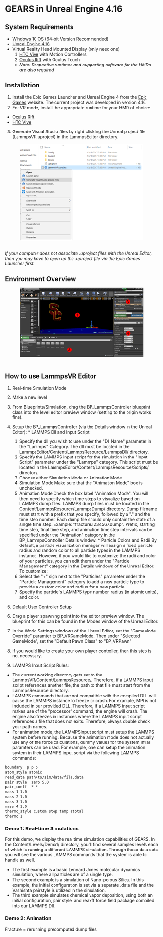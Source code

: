 # GEARS in Unreal Engine 4.16

## System Requirements
* [Windows 10 OS](https://www.microsoft.com/en-us/windows/) (64-bit Version Recommended)
* [Unreal Engine 4.16](https://www.unrealengine.com/en-US/what-is-unreal-engine-4)
* Virtual Reality Head Mounted Display (only need one)
  1. [HTC Vive](https://www.vive.com/) with Motion Controllers
  2. [Oculus Rift](https://www.oculus.com/) with Oculus Touch
  * *Note: Respective runtimes and supporting software for the HMDs are also required*

## Installation
1. Install the Epic Games Launcher and Unreal Engine 4 from the [Epic Games](https://www.unrealengine.com/what-is-unreal-engine-4) website. The current project was developed in version 4.16.
2. For VR mode, install the appropriate runtime for your HMD of choice:
  * [Oculus Rift](https://www3.oculus.com/en-us/setup/)
  * [HTC Vive](https://www.vive.com/us/setup/)
3. Generate Visual Studio files by right clicking the Unreal project file (LammpsVR.uproject) in the LammpsEditor directory.

<div align="center" style="width : 80%; margin : auto">
     <img src="./images/generateProjectFiles.png"/>
</div><br>

  *If your computer does not associate .uproject files with the Unreal Editor, then you may have to open up the .uproject file via the Epic Games Launcher first.*

## Environment Overview

<div align="center" style="width : 80%; margin : auto">
     <img src="./images/unrealEnvironment.png"/>
</div><br>

## How to use LammpsVR Editor
1. Real-time Simulation Mode
  1. Make a new level
  2. From Blueprints/Simulation, drag the BP_LammpsController blueprint class into the level editor preview window (setting to the origin works fine).
  3. Setup the BP_LammpsController (via the Details window in the Unreal Editor):
	* LAMMPS Dll and Input Script
	  1. Specify the dll you wish to use under the "Dll Name" parameter in the "Lammps" Category. The dll must be located in the LammpsEditor/Content/LammpsResource/LammpsDll/ directory.
	  2. Specify the LAMMPS input script for the simulation in the "Input Script" parameter under the "Lammps" category. This script must be located in the LammpsEditor/Content/LammpsResource/Scripts/ directory.
	  3. Choose either Simulation Mode or Animation Mode
		1. Simulation Mode
		  Make sure that the "Animation Mode" box is unchecked.
		2. Animation Mode
		  Check the box label "Animation Mode". You will then need to specify which time steps to visualize based on LAMMPS dump files. LAMMPS dump files must be located in the Content/LammpsResource/LammpsDump/ directory. Dump filename must start with a prefix that you specify, followed by a "." and the time step number. Each dump file should only contain the state of a single time step. Example: "fracture.1234567.dump". Prefix, starting time step, final time step, and animation time step intervals can be specified under the "Animation" category in the BP_LammpsController Details window.
	* Particle Colors and Radii
	  By default, a particle visualization manager will assign a fixed particle radius and random color to all particle types in the LAMMPS instance. However, if you would like to customize the radii and color of your particles, you can edit them under the "Particle Management" category in the Details windows of the Unreal Editor. To customize:
	  1. Select the "+" sign next to the "Particles" parameter under the "Particle Management" category to add a new particle type to provide a custom color and radius for a new particle
	  2. Specify the particle's LAMMPS type number, radius (in atomic units), and color.

3. Default User Controller Setup:
  1. Drag a player spawning point into the editor preview window. The blueprint for this can be found in the Modes window of the Unreal Editor.
  2. In the World Settings windows of the Unreal Editor, set the "GameMode Override" paramter to BP_VRGameMode. Then under "Selected GameMode", set the "Default Pawn Class" to "BP_VRPawn"
  3. If you would like to create your own player controller, then this step is not necessary.

4. LAMMPS Input Script Rules:
  * The current working directory gets set to the LammpsVR/Content/LammpsResource/. Therefore, if a LAMMPS input script references another file, the path to that file must start from the LammpsResource directory.
  * LAMMPS commands that are not compatible with the compiled DLL will cause the LAMMPS instance to freeze or crash. For example, MPI is not included in our provided DLL. Therefore, if a LAMMPS input script makes use of the "processor" command, the engine will crash. The engine also freezes in instances where the LAMMPS input script references a file that does not exits. Therefore, always double check your path names.
  * For animation mode, the LAMMPSinput script must setup the LAMMPS system before running. Because the animation mode does not actually use any of the force calculations, dummy values for the system intial paramters can be used. For example, one can setup the animation system in their LAMMPS input script via the following LAMMPS commands:
  ```
  boundary  p p p
  atom_style atomic
  read_data path/to/sim/data/file.data
  pair_style  zero 5.0
  pair_coeff  * *
  mass 1 1.0
  mass 2 1.0
  mass 3 1.0
  mass 4 1.0
  thermo_style custom step temp etotal
  thermo 1
  ```

### Demo 1: Real-time Simulations
For this demo, we display the real time simulation capabilities of GEARS. In the Content/Levels/Demo1/ directory, you'll find several samples levels each of which is running a different LAMMPS simulation. Through these data sets you will see the various LAMMPS commands that the system is able to handle as well.

* The first example is a basic Lennard Jones molecular dynamics simulation, where all particles are of a single type.
* The second example is a simulation of Nano-porous Silica. In this example, the initial configuration is set via a separate .data file and the Vashishta pairstyle is utilized in the simulation.
* The third example simulates chemical vapor deposition, using both an initial configuration, pair style, and reaxff force field package compiled into our LAMMPS Dll.

### Demo 2: Animation
Fracture = rerunning precomputed dump files
